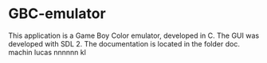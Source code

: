 # GBC-emulator
This application is a Game Boy Color emulator, developed in C.
The GUI was developed with SDL 2.
The documentation is located in the folder doc.
machin
lucas
nnnnnn
kl